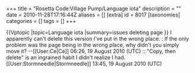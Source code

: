 +++
title = "Rosetta Code:Village Pump/Language iota"
description = ""
date = 2010-11-28T17:16:44Z
aliases = []
[extra]
id = 8017
[taxonomies]
categories = []
tags = []
+++

{{Vptopic
|topic=Language iota
|summary=issues deleting page
}}
I apparently can't delete this version I've put in the wrong place.
: If the only problem was the page being in the wrong place, why didn't you simply move it? --[[User:Ce|Ce]] 06:26, 19 August 2010 (UTC)
:: "Copy, then delete" is an ingrained habit I didn't realize I had. [[User:Stormneedle|Stormneedle]] 13:45, 19 August 2010 (UTC)
